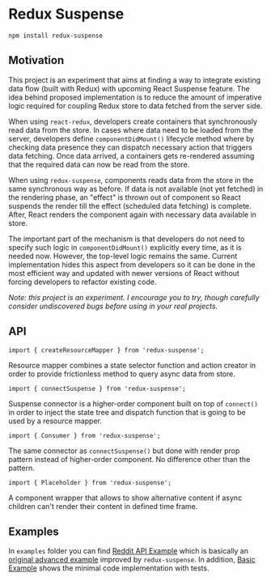 # Redux Suspense

    npm install redux-suspense

## Motivation

This project is an experiment that aims at finding a way to integrate existing
data flow (built with Redux) with upcoming React Suspense feature. The idea
behind proposed implementation is to reduce the amount of imperative logic
required for coupling Redux store to data fetched from the server side.

When using `react-redux`, developers create containers that synchronously read
data from the store. In cases where data need to be loaded from the server,
developers define `componentDidMount()` lifecycle method where by checking data
presence they can dispatch necessary action that triggers data fetching. Once
data arrived, a containers gets re-rendered assuming that the required data can
now be read from the store.

When using `redux-suspense`, components reads data from the store in the same
synchronous way as before. If data is not available (not yet fetched) in the
rendering phase, an "effect" is thrown out of component so React suspends the
render till the effect (scheduled data fetching) is complete. After, React
renders the component again with necessary data available in store.

The important part of the mechanism is that developers do not need to specify
such logic in `componentDidMount()` explicitly every time, as it is needed now.
However, the top-level logic remains the same. Current implementation hides
this aspect from developers so it can be done in the most efficient way and
updated with newer versions of React without forcing developers to refactor
existing code.

_Note: this project is an experiment. I encourage you to try, though
carefully consider undiscovered bugs before using in your real projects._

## API

    import { createResourceMapper } from 'redux-suspense';

Resource mapper combines a state selector function and action creator in order
to provide frictionless method to query async data from store.

    import { connectSuspense } from 'redux-suspense';

Suspense connector is a higher-order component built on top of `connect()` in
order to inject the state tree and dispatch function that is going to be used
by a resource mapper.

    import { Consumer } from 'redux-suspense';

The same connector as `connectSuspense()` but done with render prop pattern
instead of higher-order component. No difference other than the pattern.

    import { Placeholder } from 'redux-suspense';

A component wrapper that allows to show alternative content if async children
can't render their content in defined time frame.

## Examples

In `examples` folder you can find [Reddit API Example][reddit-example] which is
basically an [original advanced example][reddit-example-original] improved by
`redux-suspense`. In addition, [Basic Example][basic-example] shows the minimal
code implementation with tests.

 [reddit-example]: https://github.com/alexeyraspopov/redux-suspense/tree/master/examples/reddit
 [reddit-example-original]: https://redux.js.org/advanced/example-reddit-api
 [basic-example]: https://github.com/alexeyraspopov/redux-suspense/tree/master/examples/basic
